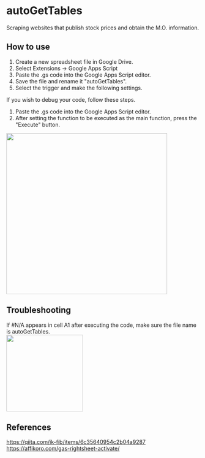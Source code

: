 # autoGetTables
Scraping websites that publish stock prices and obtain the M.O. information.

## How to use
1. Create a new spreadsheet file in Google Drive.
2. Select Extensions -> Google Apps Script
   [](<img src="https://github.com/Nanraka/autoGetTables/assets/64336110/0ac5e9dc-ff4e-4bb8-b82b-f7c2470f91a2" width="290px">)
4. Paste the .gs code into the Google Apps Script editor.
5. Save the file and rename it "autoGetTables".
6. Select the trigger and make the following settings.
   [](<img src="https://github.com/Nanraka/autoGetTables/assets/64336110/6bf36e94-881d-4770-bac8-b611f6728445" width="400px">)
   [](<img src="https://github.com/Nanraka/autoGetTables/assets/64336110/3fb60c61-9b71-4665-9d75-84e48f657d76" width="1000px">)

If you wish to debug your code, follow these steps.
1. Paste the .gs code into the Google Apps Script editor.
2. After setting the function to be executed as the main function, press the "Execute" button.
<img src="https://github.com/Nanraka/autoGetTables/assets/64336110/606b8c7b-9f83-479f-ace9-b9922823ed4d" width="420px">

## Troubleshooting
If #N/A appears in cell A1 after executing the code, make sure the file name is autoGetTables.  
<img src="https://github.com/Nanraka/autoGetTables/assets/64336110/3982322d-c3ae-4de1-a10c-b26ca10de8e9" width="200px">

## References
https://qiita.com/ik-fib/items/6c35640954c2b04a9287<br>
https://affikoro.com/gas-rightsheet-activate/<br>
